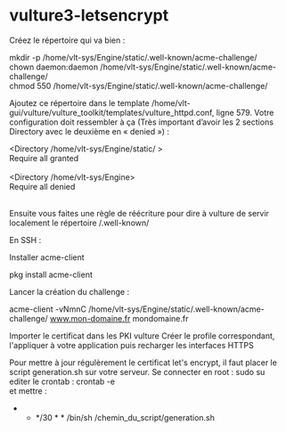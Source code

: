 # vulture3-letsencrypt


Créez le répertoire qui va bien :
 
mkdir -p /home/vlt-sys/Engine/static/.well-known/acme-challenge/<br />
chown daemon:daemon /home/vlt-sys/Engine/static/.well-known/acme-challenge/<br />
chmod 550 /home/vlt-sys/Engine/static/.well-known/acme-challenge/<br />
 
Ajoutez ce répertoire dans le template /home/vlt-gui/vulture/vulture_toolkit/templates/vulture_httpd.conf, ligne 579.
Votre configuration doit ressembler à ça (Très important d’avoir les 2 sections Directory avec le deuxième en « denied ») :

<Directory /home/vlt-sys/Engine/static/ ><br />
        Require all granted<br />
</Directory><br />
<Directory /home/vlt-sys/Engine><br />
       Require all denied<br />
</Directory><br />


 
Ensuite vous faites une règle de réécriture pour dire à vulture de servir localement le répertoire /.well-known/

En SSH : 

Installer acme-client

pkg install acme-client


Lancer la création du challenge :


acme-client -vNmnC /home/vlt-sys/Engine/static/.well-known/acme-challenge/ www.mon-domaine.fr mondomaine.fr


Importer le certificat dans les PKI vulture
Créer le profile correspondant, l'appliquer à votre application puis recharger les interfaces HTTPS

Pour mettre à jour régulèrement le certificat let's encrypt, il faut placer le script generation.sh sur votre serveur.
Se connecter en root : sudo su<br />
editer le crontab : crontab -e<br />
et mettre : <br />
* * */30 * * /bin/sh /chemin_du_script/generation.sh<br />


